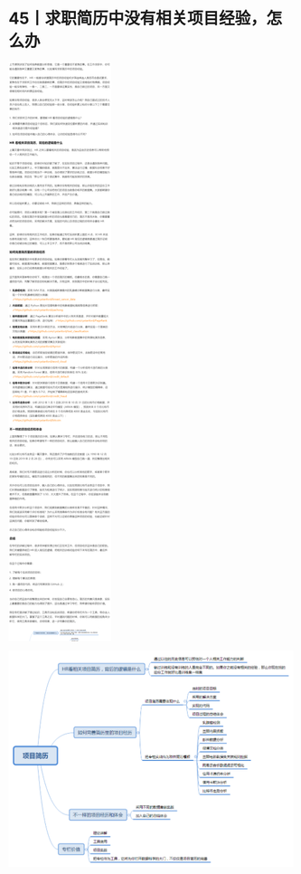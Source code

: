 # 45丨求职简历中没有相关项目经验，怎么办

![image-20210527163746184](img/45丨求职简历中没有相关项目经验，怎么办/image-20210527163746184.png)

![img](img/45丨求职简历中没有相关项目经验，怎么办/d48bc67969a70475a66fba58c68b3a66.png)





